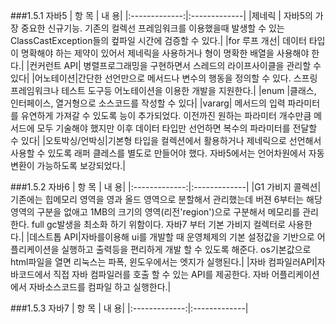 ###1.5.1 자바5
|  항  목  | 내      용|
|:-------------:|:-------------|
|제네릭 | 자바5의 가장 중요한 신규기능. 기존의 컬렉선 프레임워크를 이용했을때 발생할 수 있는 ClassCastException들의 컾파일 시간에 검증할 수 있다.|
|for 루프 개선| 데이터 타입이 명확해야 하는 제약이 있어서 제네릭을 사용하거나 형이 명확한 배열을 사용해야 한다.|
|컨커런트 API| 병렬프로그래밍을 구현하면서 스레드의 라이프사이클을 관리할 수 있다|
|어노테이션|간단한 선언만으로 메서드나 변수의 행동을 정의할 수 있다. 스프링 프레임워크나 테스트 도구등 어노테이션을 이용한 개발을 지원한다.|
|enum |클래스, 인터페이스, 열거형으로 소스코드를 작성할 수 있다|
|vararg| 메서드의 입력 파라미터를 유연하게 가져갈 수 있도록 능이 추가되었다. 이전까진 원하는 파라미터 개수만큼 메서드에 모두 기술해야 했지만 이후 데이터 타입만 선언하면 복수의 파라미터를 전달할 수 있다|
|오토박싱/언박싱|기본형 타입을 컬렉션에서 활용하거나 제네릭으로 선언해서 사용할 수 있도록 래퍼 클레스를 별도로 만들어야 했다. 자바5에서는 언어차원에서 자동 변환이 가능하도록 보강되었다.|

###1.5.2 자바6
|  항  목  | 내      용|
|:-------------:|:-------------|
|G1 가비지 콜렉션|기존에는 힙메모리 영역을 영과 올드 영역으로 분할해서 관리했는데 버젼 6부터는 해당영역의 구분을 없애고 1MB의 크기의 영역(리전'region')으로 구분해서 메모리를 관리한다. full gc발생을 최소화 하기 위함이다. 자바7 부터 기본 가비지 컬렉터로 사용한다.|
|데스트톱 API|자바를이용해 ui를 개발할 때 운영체제의 기본 설정값을 기반으로 어플리케이션을 실행하고 출력등을 편리하게 개발 할 수 있도록 해준다. os기본값으로 html파일을 열면 리눅스는 파폭, 윈도우에서는 엣지가 실행된다.|
|자바 컴파일러API|자바코드에서 직접 자바 컴파일러를 호출 할 수 있는 API를 제공한다. 자바 어플리케이션에서 자바소스코드를 컴파일 하고 실행한다.|

###1.5.3 자바7
|  항  목  | 내      용|
|:-------------:|:-------------|


